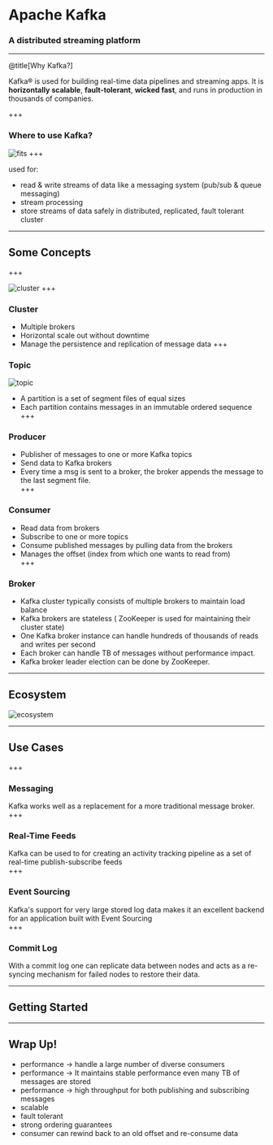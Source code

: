 # Apache Kafka

### A distributed streaming platform

---
@title[Why Kafka?]

Kafka® is used for building real-time data pipelines and streaming apps. It is **horizontally scalable**, **fault-tolerant**, **wicked fast**, and runs in production in thousands of companies.

+++  
### Where to use Kafka?  

![fits](https://www.confluent.io/wp-content/uploads/chart-kafka-infrastructure@2x.png)
+++  

used for:
* read & write streams of data like a messaging system (pub/sub & queue messaging)
* stream processing
* store streams of data safely in distributed, replicated, fault tolerant cluster
---

## Some Concepts
+++

![cluster](https://www.tutorialspoint.com/apache_kafka/images/fundamentals.jpg)
+++  
### Cluster
* Multiple brokers
* Horizontal scale out without downtime 
* Manage the persistence and replication of message data
+++ 
### Topic
![topic](https://kafka.apache.org/0102/images/log_anatomy.png)
* A partition is a set of segment files of equal sizes
* Each partition contains messages in an immutable ordered sequence  
+++ 
### Producer
* Publisher of messages to one or more Kafka topics
* Send data to Kafka brokers
* Every time a msg is sent to a broker, the broker appends the message to the last segment file.  
+++ 

### Consumer
* Read data from brokers
* Subscribe to one or more topics
* Consume published messages by pulling data from the brokers
* Manages the offset (index from which one wants to read from)  
+++

### Broker
* Kafka cluster typically consists of multiple brokers to maintain load balance
 * Kafka brokers are stateless ( ZooKeeper is used for maintaining their cluster state)
  * One Kafka broker instance can handle hundreds of thousands of reads and writes per second
  * Each broker can handle TB of messages without performance impact.
  * Kafka broker leader election can be done by ZooKeeper.  
---
## Ecosystem
![ecosystem](https://kafka.apache.org/11/images/kafka-apis.png)

---
## Use Cases
+++  
### Messaging
Kafka works well as a replacement for a more traditional message broker.   
+++  
### Real-Time Feeds
Kafka can be used to for creating an activity tracking pipeline as a set of real-time publish-subscribe feeds  
+++  
### Event Sourcing
Kafka's support for very large stored log data makes it an excellent backend for an application built with Event Sourcing  
+++  
### Commit Log
 With a commit log one can replicate data between nodes and acts as a re-syncing mechanism for failed nodes to restore their data.  

---
## Getting Started

---
## Wrap Up!
* performance -> handle a large number of diverse consumers
* performance -> It maintains stable performance even many TB of messages are stored
* performance ->  high throughput for both publishing and subscribing messages
* scalable
* fault tolerant
* strong ordering guarantees
* consumer can rewind back to an old offset and re-consume data


